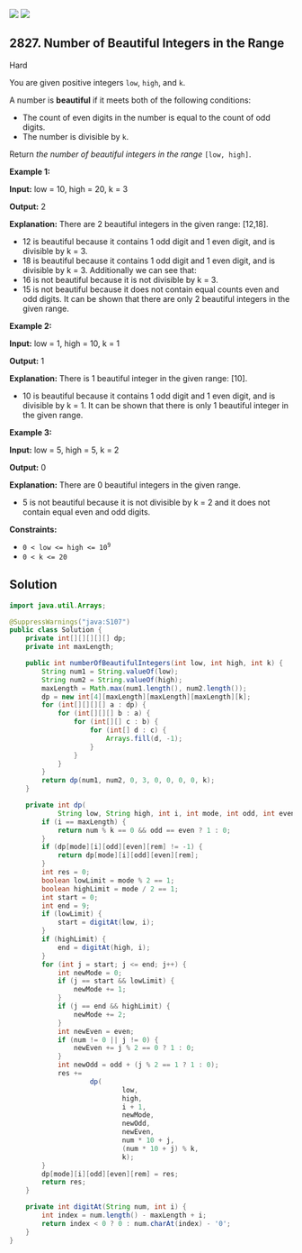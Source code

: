 [![](https://img.shields.io/github/stars/javadev/LeetCode-in-Java?label=Stars&style=flat-square)](https://github.com/javadev/LeetCode-in-Java)
[![](https://img.shields.io/github/forks/javadev/LeetCode-in-Java?label=Fork%20me%20on%20GitHub%20&style=flat-square)](https://github.com/javadev/LeetCode-in-Java/fork)

## 2827\. Number of Beautiful Integers in the Range

Hard

You are given positive integers `low`, `high`, and `k`.

A number is **beautiful** if it meets both of the following conditions:

*   The count of even digits in the number is equal to the count of odd digits.
*   The number is divisible by `k`.

Return _the number of beautiful integers in the range_ `[low, high]`.

**Example 1:**

**Input:** low = 10, high = 20, k = 3

**Output:** 2

**Explanation:** There are 2 beautiful integers in the given range: [12,18]. 
- 12 is beautiful because it contains 1 odd digit and 1 even digit, and is divisible by k = 3. 
- 18 is beautiful because it contains 1 odd digit and 1 even digit, and is divisible by k = 3. Additionally we can see that: 
- 16 is not beautiful because it is not divisible by k = 3. 
- 15 is not beautiful because it does not contain equal counts even and odd digits. It can be shown that there are only 2 beautiful integers in the given range.

**Example 2:**

**Input:** low = 1, high = 10, k = 1

**Output:** 1

**Explanation:** There is 1 beautiful integer in the given range: [10]. 
- 10 is beautiful because it contains 1 odd digit and 1 even digit, and is divisible by k = 1. It can be shown that there is only 1 beautiful integer in the given range.

**Example 3:**

**Input:** low = 5, high = 5, k = 2

**Output:** 0

**Explanation:** There are 0 beautiful integers in the given range. 
- 5 is not beautiful because it is not divisible by k = 2 and it does not contain equal even and odd digits.

**Constraints:**

*   <code>0 < low <= high <= 10<sup>9</sup></code>
*   `0 < k <= 20`

## Solution

```java
import java.util.Arrays;

@SuppressWarnings("java:S107")
public class Solution {
    private int[][][][][] dp;
    private int maxLength;

    public int numberOfBeautifulIntegers(int low, int high, int k) {
        String num1 = String.valueOf(low);
        String num2 = String.valueOf(high);
        maxLength = Math.max(num1.length(), num2.length());
        dp = new int[4][maxLength][maxLength][maxLength][k];
        for (int[][][][] a : dp) {
            for (int[][][] b : a) {
                for (int[][] c : b) {
                    for (int[] d : c) {
                        Arrays.fill(d, -1);
                    }
                }
            }
        }
        return dp(num1, num2, 0, 3, 0, 0, 0, 0, k);
    }

    private int dp(
            String low, String high, int i, int mode, int odd, int even, int num, int rem, int k) {
        if (i == maxLength) {
            return num % k == 0 && odd == even ? 1 : 0;
        }
        if (dp[mode][i][odd][even][rem] != -1) {
            return dp[mode][i][odd][even][rem];
        }
        int res = 0;
        boolean lowLimit = mode % 2 == 1;
        boolean highLimit = mode / 2 == 1;
        int start = 0;
        int end = 9;
        if (lowLimit) {
            start = digitAt(low, i);
        }
        if (highLimit) {
            end = digitAt(high, i);
        }
        for (int j = start; j <= end; j++) {
            int newMode = 0;
            if (j == start && lowLimit) {
                newMode += 1;
            }
            if (j == end && highLimit) {
                newMode += 2;
            }
            int newEven = even;
            if (num != 0 || j != 0) {
                newEven += j % 2 == 0 ? 1 : 0;
            }
            int newOdd = odd + (j % 2 == 1 ? 1 : 0);
            res +=
                    dp(
                            low,
                            high,
                            i + 1,
                            newMode,
                            newOdd,
                            newEven,
                            num * 10 + j,
                            (num * 10 + j) % k,
                            k);
        }
        dp[mode][i][odd][even][rem] = res;
        return res;
    }

    private int digitAt(String num, int i) {
        int index = num.length() - maxLength + i;
        return index < 0 ? 0 : num.charAt(index) - '0';
    }
}
```